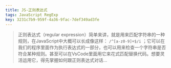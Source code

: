 ```yaml
---
title: JS-正则表达式
tags: JavaScript RegExp
key: 3231c7b9-959f-4a36-9fac-7def349ad3fe
---
```


> 正则表达式（regular expression）简单来讲，就是用来匹配字符串的一种规则，在JavaScript中大概可以长成像这样： `/^[a-z0-9]+$/i` ；它可以在我们的程序里面作为执行表达式的一部分，也可以用来检查一个字符串是否符合某种规则。甚至可以在VsCode里面用它来花式匹配替换代码。想要灵活运用它，得先掌握如何跟正则表达式对话...

<!--more-->
